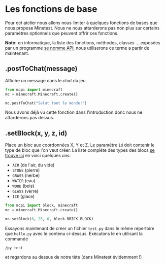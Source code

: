 # Les fonctions de base

Pour cet atelier nous allons nous limiter à quelques fonctions de bases que
nous propose Minetest. Nous ne nous attarderons pas non plus sur certains
paramètres optionnels que peuvent offrir ces fonctions.

**Note:** en informatique, la liste des fonctions, méthodes, classes ... exposées par
un programme
[se nomme API](https://fr.wikipedia.org/wiki/Interface_de_programmation),
nous utiliserons ce terme a partir de maintenant.

## .postToChat(message)

Affiche un message dans le *chat* du jeu.

```python
from mcpi import minecraft
mc = minecraft.Minecraft.create()

mc.postToChat("Salut tout le monde!")
```

Nous avons déjà vu cette fonction dans l'introduction donc nous ne attarderons
pas dessus.


## .setBlock(x, y, z, id)

Place un bloc aux coordonnées X, Y et Z.
Le paramètre `id` doit contenir le type de bloc que l'on veut créer. La liste
complète des types des blocs
[se trouve ici](https://github.com/amigrave/coderdojo-minetest/blob/6451bc3/mcpi/block.py#L43)
en voici quelques uns:

- `AIR` (de l'air, du vide)
- `STONE` (pierre)
- `GRASS` (herbe)
- `WATER` (eau)
- `WOOD` (bois)
- `GLASS` (verre)
- `ICE` (glace)


```python
from mcpi import block, minecraft
mc = minecraft.Minecraft.create()

mc.setBlock(0, 25, 0, block.BRICK_BLOCK)
```

Essayons maintenant de créer un fichier `test.py` dans le même répertoire que
`hello.py` avec le contenu ci-dessus. Exécutons le en utilisant la commande

    /py test

et regardons au dessus de notre tète (dans Minetest évidemment !)

